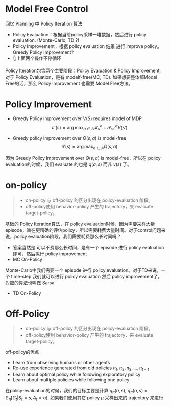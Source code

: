# Model Free Control

回忆 Planning 中 Policy Iteration 算法
* Policy Evaluation：根据当前policy采样一堆数据，然后进行 policy evaluation. (Monte-Carlo, TD ?)
* Policy Improvement：根据 policy evaluation 结果 进行 improve policy。Greedy Policy Improvement?
* 👆上面两个操作不停循环

Policy Iteration包含两个主要阶段：Policy Evaluation & Policy Improvement, 对于 Policy Evaluation，是有 modelf-free(MC, TD). 如果想要整体都Model Free的话，那么 Policy Improvement 也需要 Model Free方法。

# Policy Improvement

* Greedy Policy improvement over $V(S)$ requires model of MDP
$$
\pi'(s) = \arg \max_{a \in A} \mathcal R_s^a + \mathcal P_{ss'}^aV(s')
$$

* Greedy policy improvement over $Q(s, a)$ is model-free
$$
\pi'(s) = \arg \max_{a \in A} Q(s, a)
$$

因为 Greedy Policy Improvement over $Q(s, a)$ is model-free，所以在 policy evaluation的时候，我们 evaluate 的也是 $q(a,s)$ 而非 $v(s)$ 了。



#  on-policy
> * on-policy 与 off-policy 的区分出现在 policy-evaluation 阶段。
> * off-policy使用 behavior-policy 产生的 trajectory，来 evaluate target-policy。

基础的 Policy Iteration算法，在 policy evaluation时候，因为需要采样大量episode，旨在更精确的评估policy，所以需要耗费大量时间。对于control问题来说，policy evaluation阶段，我们需要耗费那么长时间吗？
* 答案当然是 可以不费那么长时间，是有一个 episode 进行 policy evaluation 即可，然后执行 policy improvement
* MC On-Policy

Monte-Carlo中我们需要一个 episode 进行 policy evaluation。对于TD来说，一个 time-step 我们就可以进行 policy evaluation 然后 policy improvement了。对应的算法也叫做 Sarsa
* TD On-Policy

# Off-Policy
> * on-policy 与 off-policy 的区分出现在 policy-evaluation 阶段。
> * off-policy使用 behavior-policy 产生的 trajectory，来 evaluate target-policy。

off-policy的优点
* Learn from observing humans or other agents
* Re-use experience generated from old policies $\pi_1, \pi_2, \pi_3, ..., \pi_{t-1}$
* Learn about optimal policy while following exploratory policy
* Learn about multiple policies while following one policy

在policy-evaluation的时候，我们的目标主要是计算 $q_\pi(a,s)$, $q_\pi(a,s)=\mathbb E_\pi[G_t|S_t=s, A_t=a]$. 如果我们使用其它 policy $\mu$ 采样出来的 trajectory 来进行

